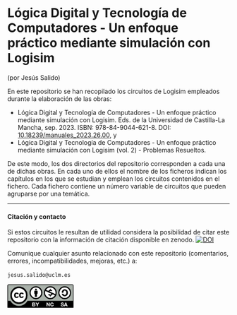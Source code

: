 # Lógica Digital y Tecnología de Computadores - Un enfoque práctico mediante simulación con Logisim
(por Jesús Salido)

En este repositorio se han recopilado los circuitos de Logisim empleados durante la elaboración de las obras:
- Lógica Digital y Tecnología de Computadores - Un enfoque práctico mediante simulación con Logisim. Eds. de la Universidad de Castilla-La Mancha, sep. 2023. ISBN: 978-84-9044-621-8. DOI: [10.18239/manuales\_2023.26.00](https://doi.org/10.18239/manuales_2023.26.00), y
- Lógica Digital y Tecnología de Computadores - Un enfoque práctico mediante simulación con Logisim (vol. 2) - Problemas Resueltos.

De este modo, los dos directorios del repositorio corresponden a cada una de dichas obras. En cada uno de ellos el nombre de los ficheros indican los capítulos en los que se estudian y emplean los circuitos contenidos en el fichero. Cada fichero contiene un número variable de circuitos que pueden agruparse por una temática.

-----
#### Citación y contacto

Si estos circuitos le resultan de utilidad considera la posibilidad de citar este repositorio con la información de citación disponible en zenodo.
[![DOI](https://zenodo.org/badge/DOI/10.5281/zenodo.10828924.svg)](https://doi.org/10.5281/zenodo.10828924)

Comunique cualquier asunto relacionado con este repositorio (comentarios, errores, incompatibilidades, mejoras, etc.) a:

`jesus.salido@uclm.es`

<img src="./by-nc-sa.png" width="150">
